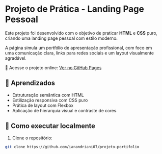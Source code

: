 # Projeto de Prática - Landing Page Pessoal

Este projeto foi desenvolvido com o objetivo de praticar **HTML** e **CSS** puro, criando uma landing page pessoal com estilo moderno.

A página simula um portfólio de apresentação profissional, com foco em uma comunicação clara, links para redes sociais e um layout visualmente agradável.

🔗 Acesse o projeto online: [Ver no GitHub Pages](https://ianandriani07.github.io/projeto-portifolio/)

## 🧠 Aprendizados

- Estruturação semântica com HTML
- Estilização responsiva com CSS puro
- Prática de layout com Flexbox
- Aplicação de hierarquia visual e contraste de cores

## 🚀 Como executar localmente

1. Clone o repositório:
```bash
git clone https://github.com/ianandriani07/projeto-portifolio
